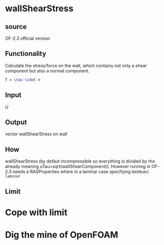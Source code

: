 # wallShearStress

## source
OF-2.3 official version

## Functionality
Calculate the stress/force on the wall, which contains not only a shear component but also a normal component.
```latex
T = \tau \cdot n
```

## Input
U

## Output
vector wallShearStress on wall

## How
wallShearStress (by defaut incompressible so everything is divided by rho already meaning uTau=sqrt(wallShearComponent)). However running in OF-2.3 needs a RASProperties where in a laminar case specifying `RASModel	laminar`

## Limit

# Cope with limit

# Dig the mine of OpenFOAM
